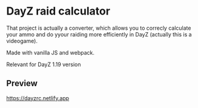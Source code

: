 
# DayZ raid calculator

That project is actually a converter, which allows you to correcly calculate your ammo and do yyour raiding more efficiently in DayZ (actually this is a videogame). 

Made with vanilla JS and webpack.

Relevant for DayZ 1.19 version


## Preview

https://dayzrc.netlify.app
